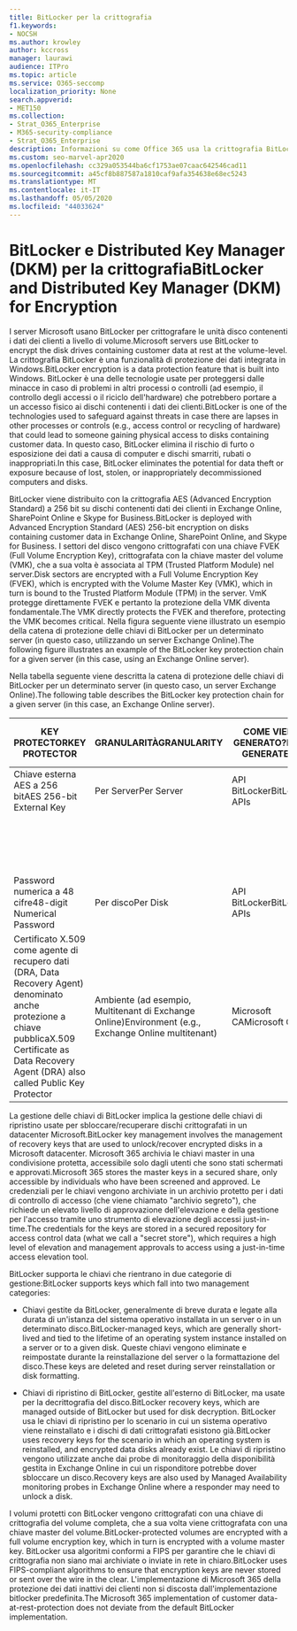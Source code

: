 ```yaml
---
title: BitLocker per la crittografia
f1.keywords:
- NOCSH
ms.author: krowley
author: kccross
manager: laurawi
audience: ITPro
ms.topic: article
ms.service: O365-seccomp
localization_priority: None
search.appverid:
- MET150
ms.collection:
- Strat_O365_Enterprise
- M365-security-compliance
- Strat_O365_Enterprise
description: Informazioni su come Office 365 usa la crittografia BitLocker, riducendo il rischio di furti di dati a causa di computer e dischi smarriti o rubati.
ms.custom: seo-marvel-apr2020
ms.openlocfilehash: cc329a053544ba6cf1753ae07caac642546cad11
ms.sourcegitcommit: a45cf8b887587a1810caf9afa354638e68ec5243
ms.translationtype: MT
ms.contentlocale: it-IT
ms.lasthandoff: 05/05/2020
ms.locfileid: "44033624"
---
```

# <a name="bitlocker-and-distributed-key-manager-dkm-for-encryption"></a><span data-ttu-id="37a14-103">BitLocker e Distributed Key Manager (DKM) per la crittografia</span><span class="sxs-lookup"><span data-stu-id="37a14-103">BitLocker and Distributed Key Manager (DKM) for Encryption</span></span>

<span data-ttu-id="37a14-104">I server Microsoft usano BitLocker per crittografare le unità disco contenenti i dati dei clienti a livello di volume.</span><span class="sxs-lookup"><span data-stu-id="37a14-104">Microsoft servers use BitLocker to encrypt the disk drives containing customer data at rest at the volume-level.</span></span> <span data-ttu-id="37a14-105">La crittografia BitLocker è una funzionalità di protezione dei dati integrata in Windows.</span><span class="sxs-lookup"><span data-stu-id="37a14-105">BitLocker encryption is a data protection feature that is built into Windows.</span></span> <span data-ttu-id="37a14-106">BitLocker è una delle tecnologie usate per proteggersi dalle minacce in caso di problemi in altri processi o controlli (ad esempio, il controllo degli accessi o il riciclo dell'hardware) che potrebbero portare a un accesso fisico ai dischi contenenti i dati dei clienti.</span><span class="sxs-lookup"><span data-stu-id="37a14-106">BitLocker is one of the technologies used to safeguard against threats in case there are lapses in other processes or controls (e.g., access control or recycling of hardware) that could lead to someone gaining physical access to disks containing customer data.</span></span> <span data-ttu-id="37a14-107">In questo caso, BitLocker elimina il rischio di furto o esposizione dei dati a causa di computer e dischi smarriti, rubati o inappropriati.</span><span class="sxs-lookup"><span data-stu-id="37a14-107">In this case, BitLocker eliminates the potential for data theft or exposure because of lost, stolen, or inappropriately decommissioned computers and disks.</span></span>

<span data-ttu-id="37a14-108">BitLocker viene distribuito con la crittografia AES (Advanced Encryption Standard) a 256 bit su dischi contenenti dati dei clienti in Exchange Online, SharePoint Online e Skype for Business.</span><span class="sxs-lookup"><span data-stu-id="37a14-108">BitLocker is deployed with Advanced Encryption Standard (AES) 256-bit encryption on disks containing customer data in Exchange Online, SharePoint Online, and Skype for Business.</span></span> <span data-ttu-id="37a14-109">I settori del disco vengono crittografati con una chiave FVEK (Full Volume Encryption Key), crittografata con la chiave master del volume (VMK), che a sua volta è associata al TPM (Trusted Platform Module) nel server.</span><span class="sxs-lookup"><span data-stu-id="37a14-109">Disk sectors are encrypted with a Full Volume Encryption Key (FVEK), which is encrypted with the Volume Master Key (VMK), which in turn is bound to the Trusted Platform Module (TPM) in the server.</span></span> <span data-ttu-id="37a14-110">VmK protegge direttamente FVEK e pertanto la protezione della VMK diventa fondamentale.</span><span class="sxs-lookup"><span data-stu-id="37a14-110">The VMK directly protects the FVEK and therefore, protecting the VMK becomes critical.</span></span> <span data-ttu-id="37a14-111">Nella figura seguente viene illustrato un esempio della catena di protezione delle chiavi di BitLocker per un determinato server (in questo caso, utilizzando un server Exchange Online).</span><span class="sxs-lookup"><span data-stu-id="37a14-111">The following figure illustrates an example of the BitLocker key protection chain for a given server (in this case, using an Exchange Online server).</span></span>

<span data-ttu-id="37a14-112">Nella tabella seguente viene descritta la catena di protezione delle chiavi di BitLocker per un determinato server (in questo caso, un server Exchange Online).</span><span class="sxs-lookup"><span data-stu-id="37a14-112">The following table describes the BitLocker key protection chain for a given server (in this case, an Exchange Online server).</span></span>

| <span data-ttu-id="37a14-113">KEY PROTECTOR</span><span class="sxs-lookup"><span data-stu-id="37a14-113">KEY PROTECTOR</span></span> | <span data-ttu-id="37a14-114">GRANULARITÀ</span><span class="sxs-lookup"><span data-stu-id="37a14-114">GRANULARITY</span></span> | <span data-ttu-id="37a14-115">COME VIENE GENERATO?</span><span class="sxs-lookup"><span data-stu-id="37a14-115">HOW GENERATED?</span></span> | <span data-ttu-id="37a14-116">DOVE È ARCHIVIATO?</span><span class="sxs-lookup"><span data-stu-id="37a14-116">WHERE IS IT STORED?</span></span> | <span data-ttu-id="37a14-117">PROTEZIONE</span><span class="sxs-lookup"><span data-stu-id="37a14-117">PROTECTION</span></span> |
|--------------------------------------------------------------------------------|-------------------------------------------------|----------------|-------------------------|--------------------------------------------------------------------------------------------------|
| <span data-ttu-id="37a14-118">Chiave esterna AES a 256 bit</span><span class="sxs-lookup"><span data-stu-id="37a14-118">AES 256-bit External Key</span></span> | <span data-ttu-id="37a14-119">Per Server</span><span class="sxs-lookup"><span data-stu-id="37a14-119">Per Server</span></span> | <span data-ttu-id="37a14-120">API BitLocker</span><span class="sxs-lookup"><span data-stu-id="37a14-120">BitLocker APIs</span></span> | <span data-ttu-id="37a14-121">TPM o Secret Safe</span><span class="sxs-lookup"><span data-stu-id="37a14-121">TPM or Secret Safe</span></span> | <span data-ttu-id="37a14-122">Lockbox/Controllo di accesso</span><span class="sxs-lookup"><span data-stu-id="37a14-122">Lockbox / Access Control</span></span> |
|  |  |  | <span data-ttu-id="37a14-123">Registro di sistema del server Cassette postali</span><span class="sxs-lookup"><span data-stu-id="37a14-123">Mailbox Server Registry</span></span> | <span data-ttu-id="37a14-124">TPM crittografato</span><span class="sxs-lookup"><span data-stu-id="37a14-124">TPM encrypted</span></span> |
| <span data-ttu-id="37a14-125">Password numerica a 48 cifre</span><span class="sxs-lookup"><span data-stu-id="37a14-125">48-digit Numerical Password</span></span> | <span data-ttu-id="37a14-126">Per disco</span><span class="sxs-lookup"><span data-stu-id="37a14-126">Per Disk</span></span> | <span data-ttu-id="37a14-127">API BitLocker</span><span class="sxs-lookup"><span data-stu-id="37a14-127">BitLocker APIs</span></span> | <span data-ttu-id="37a14-128">Active Directory</span><span class="sxs-lookup"><span data-stu-id="37a14-128">Active Directory</span></span> | <span data-ttu-id="37a14-129">Lockbox/Controllo di accesso</span><span class="sxs-lookup"><span data-stu-id="37a14-129">Lockbox / Access Control</span></span> |
| <span data-ttu-id="37a14-130">Certificato X.509 come agente di recupero dati (DRA, Data Recovery Agent) denominato anche protezione a chiave pubblica</span><span class="sxs-lookup"><span data-stu-id="37a14-130">X.509 Certificate as Data Recovery Agent (DRA) also called Public Key Protector</span></span> | <span data-ttu-id="37a14-131">Ambiente (ad esempio, Multitenant di Exchange Online)</span><span class="sxs-lookup"><span data-stu-id="37a14-131">Environment (e.g., Exchange Online multitenant)</span></span> | <span data-ttu-id="37a14-132">Microsoft CA</span><span class="sxs-lookup"><span data-stu-id="37a14-132">Microsoft CA</span></span> | <span data-ttu-id="37a14-133">Sistema di compilazione</span><span class="sxs-lookup"><span data-stu-id="37a14-133">Build System</span></span> | <span data-ttu-id="37a14-134">Nessun utente ha la password completa per la chiave privata.</span><span class="sxs-lookup"><span data-stu-id="37a14-134">No one user has the full password to the private key.</span></span> <span data-ttu-id="37a14-135">La password è protetta fisicamente.</span><span class="sxs-lookup"><span data-stu-id="37a14-135">The password is under physical protection.</span></span> |


<span data-ttu-id="37a14-136">La gestione delle chiavi di BitLocker implica la gestione delle chiavi di ripristino usate per sbloccare/recuperare dischi crittografati in un datacenter Microsoft.</span><span class="sxs-lookup"><span data-stu-id="37a14-136">BitLocker key management involves the management of recovery keys that are used to unlock/recover encrypted disks in a Microsoft datacenter.</span></span> <span data-ttu-id="37a14-137">Microsoft 365 archivia le chiavi master in una condivisione protetta, accessibile solo dagli utenti che sono stati schermati e approvati.</span><span class="sxs-lookup"><span data-stu-id="37a14-137">Microsoft 365 stores the master keys in a secured share, only accessible by individuals who have been screened and approved.</span></span> <span data-ttu-id="37a14-138">Le credenziali per le chiavi vengono archiviate in un archivio protetto per i dati di controllo di accesso (che viene chiamato "archivio segreto"), che richiede un elevato livello di approvazione dell'elevazione e della gestione per l'accesso tramite uno strumento di elevazione degli accessi just-in-time.</span><span class="sxs-lookup"><span data-stu-id="37a14-138">The credentials for the keys are stored in a secured repository for access control data (what we call a "secret store"), which requires a high level of elevation and management approvals to access using a just-in-time access elevation tool.</span></span>

<span data-ttu-id="37a14-139">BitLocker supporta le chiavi che rientrano in due categorie di gestione:</span><span class="sxs-lookup"><span data-stu-id="37a14-139">BitLocker supports keys which fall into two management categories:</span></span>

- <span data-ttu-id="37a14-140">Chiavi gestite da BitLocker, generalmente di breve durata e legate alla durata di un'istanza del sistema operativo installata in un server o in un determinato disco.</span><span class="sxs-lookup"><span data-stu-id="37a14-140">BitLocker-managed keys, which are generally short-lived and tied to the lifetime of an operating system instance installed on a server or to a given disk.</span></span> <span data-ttu-id="37a14-141">Queste chiavi vengono eliminate e reimpostate durante la reinstallazione del server o la formattazione del disco.</span><span class="sxs-lookup"><span data-stu-id="37a14-141">These keys are deleted and reset during server reinstallation or disk formatting.</span></span>

- <span data-ttu-id="37a14-142">Chiavi di ripristino di BitLocker, gestite all'esterno di BitLocker, ma usate per la decrittografia del disco.</span><span class="sxs-lookup"><span data-stu-id="37a14-142">BitLocker recovery keys, which are managed outside of BitLocker but used for disk decryption.</span></span> <span data-ttu-id="37a14-143">BitLocker usa le chiavi di ripristino per lo scenario in cui un sistema operativo viene reinstallato e i dischi di dati crittografati esistono già.</span><span class="sxs-lookup"><span data-stu-id="37a14-143">BitLocker uses recovery keys for the scenario in which an operating system is reinstalled, and encrypted data disks already exist.</span></span> <span data-ttu-id="37a14-144">Le chiavi di ripristino vengono utilizzate anche dai probe di monitoraggio della disponibilità gestita in Exchange Online in cui un risponditore potrebbe dover sbloccare un disco.</span><span class="sxs-lookup"><span data-stu-id="37a14-144">Recovery keys are also used by Managed Availability monitoring probes in Exchange Online where a responder may need to unlock a disk.</span></span>

<span data-ttu-id="37a14-145">I volumi protetti con BitLocker vengono crittografati con una chiave di crittografia del volume completa, che a sua volta viene crittografata con una chiave master del volume.</span><span class="sxs-lookup"><span data-stu-id="37a14-145">BitLocker-protected volumes are encrypted with a full volume encryption key, which in turn is encrypted with a volume master key.</span></span> <span data-ttu-id="37a14-146">BitLocker usa algoritmi conformi a FIPS per garantire che le chiavi di crittografia non siano mai archiviate o inviate in rete in chiaro.</span><span class="sxs-lookup"><span data-stu-id="37a14-146">BitLocker uses FIPS-compliant algorithms to ensure that encryption keys are never stored or sent over the wire in the clear.</span></span> <span data-ttu-id="37a14-147">L'implementazione di Microsoft 365 della protezione dei dati inattivi dei clienti non si discosta dall'implementazione bitlocker predefinita.</span><span class="sxs-lookup"><span data-stu-id="37a14-147">The Microsoft 365 implementation of customer data-at-rest-protection does not deviate from the default BitLocker implementation.</span></span>
